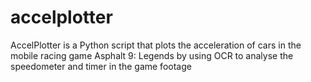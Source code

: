 # accelplotter
AccelPlotter is a Python script that plots the acceleration of cars in the mobile racing game Asphalt 9: Legends by using OCR to analyse the speedometer and timer in the game footage
